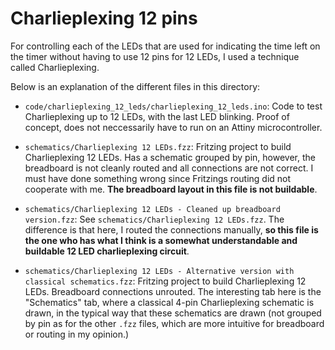 # Charlieplexing 12 pins

For controlling each of the LEDs that are used for indicating the time left on the timer without having to use 12 pins for 12 LEDs, I used a technique called Charlieplexing.

Below is an explanation of the different files in this directory:

* `code/charlieplexing_12_leds/charlieplexing_12_leds.ino`: Code to test Charlieplexing up to 12 LEDs, with the last LED blinking. Proof of concept, does not neccessarily have to run on an Attiny microcontroller.

* `schematics/Charlieplexing 12 LEDs.fzz`: Fritzing project to build Charlieplexing 12 LEDs. Has a schematic grouped by pin, however, the breadboard is not cleanly routed and all connections are not correct. I must have done something wrong since Fritzings routing did not cooperate with me. **The breadboard layout in this file is not buildable**.

* `schematics/Charlieplexing 12 LEDs - Cleaned up breadboard version.fzz`: See  `schematics/Charlieplexing 12 LEDs.fzz`. The difference is that here, I routed the connections manually, **so this file is the one who has what I think is a somewhat understandable and buildable 12 LED charlieplexing circuit**.

* `schematics/Charlieplexing 12 LEDs - Alternative version with classical schematics.fzz`: Fritzing project to build Charlieplexing 12 LEDs. Breadboard connections unrouted. The interesting tab here is the "Schematics" tab, where a classical 4-pin Charlieplexing schematic is drawn, in the typical way that these schematics are drawn (not grouped by pin as for the other `.fzz` files, which are more intuitive for breadboard or routing in my opinion.)